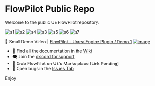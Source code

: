 # FlowPilot Public Repo
Welcome to the public UE FlowPilot repository. 

![s1](https://github.com/Mikea15/UEFlowPilot/assets/1379861/23280afb-4e27-4aa9-8f60-e160e2fe1e02)
![s2](https://github.com/Mikea15/UEFlowPilot/assets/1379861/d9827665-246d-4fdc-8948-51bdaa854706)
![s4](https://github.com/Mikea15/UEFlowPilot/assets/1379861/2ae46f64-10cc-43c1-9534-08d402c3f9e2)
![s3](https://github.com/Mikea15/UEFlowPilot/assets/1379861/61262cdf-e578-417a-bf02-5e9c80f8eeb0)
![s5](https://github.com/Mikea15/UEFlowPilot/assets/1379861/93659223-cd84-46f2-b056-5c210a940fa3)
![s6](https://github.com/Mikea15/UEFlowPilot/assets/1379861/dc95d24d-c0d1-4981-93ce-f47025847805)
![s7](https://github.com/Mikea15/UEFlowPilot/assets/1379861/22b6ce99-1799-436d-abd0-965987deb5ba)

🎥 Small Demo Video | [FlowPilot - UnrealEngine Plugin / Demo 1](https://www.youtube.com/watch?v=JAw-UT-Is3Y)
[![image](https://github.com/Mikea15/UEFlowPilot/assets/1379861/6477ae2d-a752-430a-9fcd-fa69457f064d)](https://www.youtube.com/watch?v=JAw-UT-Is3Y)


- 📃 Find all the documentation in the [Wiki](https://github.com/Mikea15/UEFlowPilot/wiki)
- 🗨️ Join the [discord for support](https://discord.gg/sF9KjZ9qqj)
- 🏪 Grab FlowPilot on UE's Marketplace [Link Pending]
- 🐜 Open bugs in the [Issues Tab](https://github.com/Mikea15/UEFlowPilot/issues)

Enjoy
